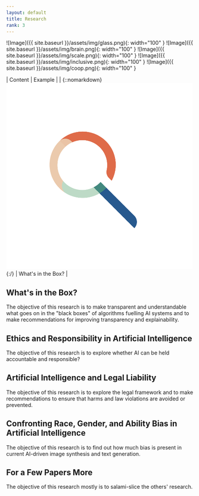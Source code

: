 ```yaml
---
layout: default
title: Research
rank: 3
---
```


![Image]({{ site.baseurl }}/assets/img/glass.png){: width="100" } ![Image]({{ site.baseurl }}/assets/img/brain.png){: width="100" } ![Image]({{ site.baseurl }}/assets/img/scale.png){: width="100" } ![Image]({{ site.baseurl }}/assets/img/inclusive.png){: width="100" } ![Image]({{ site.baseurl }}/assets/img/coop.png){: width="100" }


| Content | Example |
| {::nomarkdown}<img src="/assets/img/glass.png">{:/} | What's in the Box? |


## What's in the Box?
The objective of this research is to make transparent and understandable what goes on in the "black boxes" of algorithms fuelling AI systems and to make recommendations for improving transparency and explainability.

## Ethics and Responsibility in Artificial Intelligence
The objective of this research is to explore whether AI can be held accountable and responsible?

## Artificial Intelligence and Legal Liability
The objective of this research is to explore the legal framework and to make recommendations to ensure that harms and law violations are avoided or prevented.

## Confronting Race, Gender, and Ability Bias in Artificial Intelligence
The objective of this research is to find out how much bias is present in current AI-driven image synthesis and text generation.

## For a Few Papers More
The objective of this research mostly is to salami-slice the others' research.
